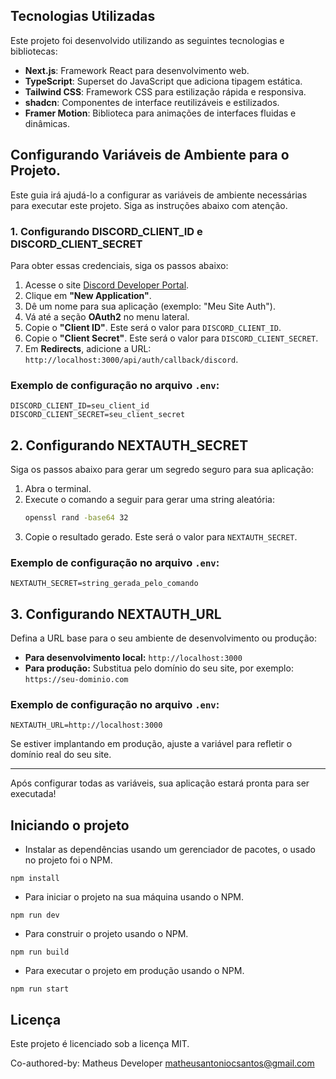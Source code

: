 
## Tecnologias Utilizadas

Este projeto foi desenvolvido utilizando as seguintes tecnologias e bibliotecas:

- **Next.js**: Framework React para desenvolvimento web.
- **TypeScript**: Superset do JavaScript que adiciona tipagem estática.
- **Tailwind CSS**: Framework CSS para estilização rápida e responsiva.
- **shadcn**: Componentes de interface reutilizáveis e estilizados.
- **Framer Motion**: Biblioteca para animações de interfaces fluidas e dinâmicas.

## Configurando Variáveis de Ambiente para o Projeto.

Este guia irá ajudá-lo a configurar as variáveis de ambiente necessárias para executar este projeto. Siga as instruções abaixo com atenção.

### 1. Configurando DISCORD_CLIENT_ID e DISCORD_CLIENT_SECRET

Para obter essas credenciais, siga os passos abaixo:

1. Acesse o site [Discord Developer Portal](https://discord.com/developers/applications).
2. Clique em **"New Application"**.
3. Dê um nome para sua aplicação (exemplo: "Meu Site Auth").
4. Vá até a seção **OAuth2** no menu lateral.
5. Copie o **"Client ID"**. Este será o valor para `DISCORD_CLIENT_ID`.
6. Copie o **"Client Secret"**. Este será o valor para `DISCORD_CLIENT_SECRET`.
7. Em **Redirects**, adicione a URL: `http://localhost:3000/api/auth/callback/discord`.

### Exemplo de configuração no arquivo `.env`:
```env
DISCORD_CLIENT_ID=seu_client_id
DISCORD_CLIENT_SECRET=seu_client_secret
```

## 2. Configurando NEXTAUTH_SECRET

Siga os passos abaixo para gerar um segredo seguro para sua aplicação:

1. Abra o terminal.
2. Execute o comando a seguir para gerar uma string aleatória:
   ```bash
   openssl rand -base64 32
   ```
3. Copie o resultado gerado. Este será o valor para `NEXTAUTH_SECRET`.

### Exemplo de configuração no arquivo `.env`:
```env
NEXTAUTH_SECRET=string_gerada_pelo_comando
```

## 3. Configurando NEXTAUTH_URL

Defina a URL base para o seu ambiente de desenvolvimento ou produção:

- **Para desenvolvimento local:** `http://localhost:3000`
- **Para produção:** Substitua pelo domínio do seu site, por exemplo: `https://seu-dominio.com`

### Exemplo de configuração no arquivo `.env`:
```env
NEXTAUTH_URL=http://localhost:3000
```

Se estiver implantando em produção, ajuste a variável para refletir o domínio real do seu site.

---

Após configurar todas as variáveis, sua aplicação estará pronta para ser executada!

## Iniciando o projeto

- Instalar as dependências usando um gerenciador de pacotes, o usado no projeto foi o NPM.

```
npm install
```

- Para iniciar o projeto na sua máquina usando o NPM.

```
npm run dev
```

- Para construir o projeto usando o NPM.

```
npm run build
```

- Para executar o projeto em produção usando o NPM.

```
npm run start
```

## Licença

Este projeto é licenciado sob a licença MIT.


Co-authored-by: Matheus Developer <matheusantoniocsantos@gmail.com>
